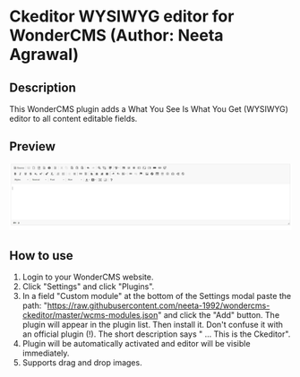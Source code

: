 # Ckeditor WYSIWYG editor for WonderCMS (Author: Neeta Agrawal)

## Description
This WonderCMS plugin adds a What You See Is What You Get (WYSIWYG) editor to all content editable fields.


## Preview
![Plugin preview](/preview.jpg)

## How to use
1. Login to your WonderCMS website.
2. Click "Settings" and click "Plugins".
3. In a field "Custom module" at the bottom of the Settings modal paste the path: "https://raw.githubusercontent.com/neeta-1992/wondercms-ckeditor/master/wcms-modules.json" and click the "Add" button. The plugin will appear in the plugin list. Then install it. Don't confuse it with an official plugin (!). The short description says " ... This is the Ckeditor".
4. Plugin will be automatically activated and editor will be visible immediately.
5. Supports drag and drop images.
